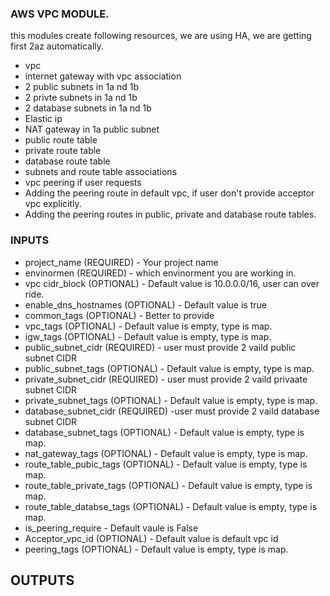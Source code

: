 ### AWS VPC MODULE.

this modules create following resources, we are using HA, we are getting first 2az automatically.

* vpc 
* internet gateway with vpc association
* 2 public subnets in 1a nd 1b
* 2 privte subnets in 1a nd 1b 
* 2 database subnets in 1a nd 1b
* Elastic ip 
* NAT gateway in 1a public subnet
* public route table
* private route table 
* database route table 
* subnets and route table associations
* vpc peering if user requests 
* Adding the peering route in default vpc, if user don't provide acceptor vpc explicitly.
* Adding the peering routes in public, private and database route tables.



###  INPUTS

* project_name (REQUIRED) - Your project name
* envinormen (REQUIRED) - which envinorment you are working in.
* vpc cidr_block (OPTIONAL) - Default value is 10.0.0.0/16, user can over ride.
* enable_dns_hostnames (OPTIONAL) - Default value is true
* common_tags (OPTIONAL) - Better to provide
* vpc_tags  (OPTIONAL) - Default value is empty, type is map.
* igw_tags  (OPTIONAL) - Default value is empty, type is map.
* public_subnet_cidr (REQUIRED) - user must provide 2 vaild public subnet CIDR
* public_subnet_tags (OPTIONAL) - Default value is empty, type is map.
* private_subnet_cidr (REQUIRED) - user must provide 2 vaild privaate subnet CIDR
* private_subnet_tags (OPTIONAL) - Default value is empty, type is map.
* database_subnet_cidr (REQUIRED) -user must provide 2 vaild database subnet CIDR  
*  database_subnet_tags (OPTIONAL) - Default value is empty, type is map.
* nat_gateway_tags (OPTIONAL)  -  Default value is empty, type is map.
* route_table_pubic_tags (OPTIONAL) - Default value is empty, type is map.
* route_table_private_tags (OPTIONAL) - Default value is empty, type is map.
* route_table_databse_tags (OPTIONAL) - Default value is empty, type is map.
* is_peering_require - Default vaule is False 
* Acceptor_vpc_id (OPTIONAL) - Default value is default vpc id
* peering_tags (OPTIONAL) - Default value is empty, type is map.

## OUTPUTS 

